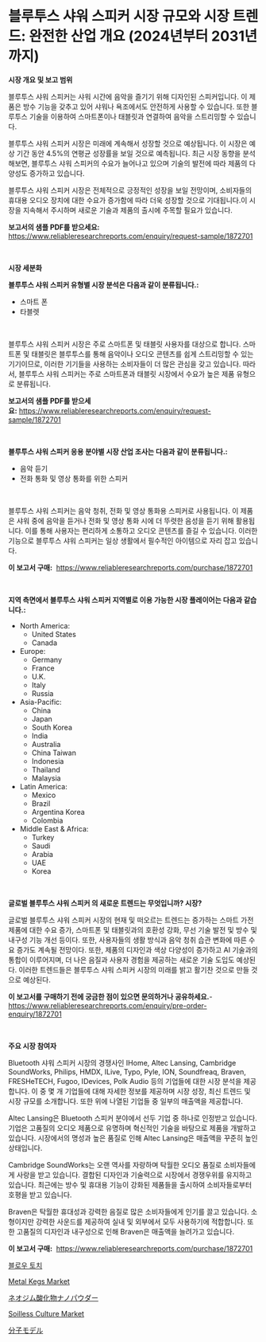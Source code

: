 <p><h1>블루투스 샤워 스피커 시장 규모와 시장 트렌드: 완전한 산업 개요 (2024년부터 2031년까지)</h1></p><p><strong>시장 개요 및 보고 범위</strong></p>
<p><p>블루투스 샤워 스피커는 샤워 시간에 음악을 즐기기 위해 디자인된 스피커입니다. 이 제품은 방수 기능을 갖추고 있어 샤워나 욕조에서도 안전하게 사용할 수 있습니다. 또한 블루투스 기술을 이용하여 스마트폰이나 태블릿과 연결하여 음악을 스트리밍할 수 있습니다.</p><p>블루투스 샤워 스피커 시장은 미래에 계속해서 성장할 것으로 예상됩니다. 이 시장은 예상 기간 동안 4.5%의 연평균 성장률을 보일 것으로 예측됩니다. 최근 시장 동향을 분석해보면, 블루투스 샤워 스피커의 수요가 늘어나고 있으며 기술의 발전에 따라 제품의 다양성도 증가하고 있습니다.</p><p>블루투스 샤워 스피커 시장은 전체적으로 긍정적인 성장을 보일 전망이며, 소비자들의 휴대용 오디오 장치에 대한 수요가 증가함에 따라 더욱 성장할 것으로 기대됩니다.이 시장을 지속해서 주시하며 새로운 기술과 제품의 출시에 주목할 필요가 있습니다.</p></p>
<p><strong>보고서의 샘플 PDF를 받으세요:</strong> <a href="https://www.reliableresearchreports.com/enquiry/request-sample/1872701">https://www.reliableresearchreports.com/enquiry/request-sample/1872701</a></p>
<p>&nbsp;</p>
<p><strong>시장 세분화</strong></p>
<p><strong>블루투스 샤워 스피커 유형별 시장 분석은 다음과 같이 분류됩니다.:</strong></p>
<p><ul><li>스마트 폰</li><li>타블렛</li></ul></p>
<p>&nbsp;</p>
<p><p>블루투스 샤워 스피커 시장은 주로 스마트폰 및 태블릿 사용자를 대상으로 합니다. 스마트폰 및 태블릿은 블루투스를 통해 음악이나 오디오 콘텐츠를 쉽게 스트리밍할 수 있는 기기이므로, 이러한 기기들을 사용하는 소비자들이 더 많은 관심을 갖고 있습니다. 따라서, 블루투스 샤워 스피커는 주로 스마트폰과 태블릿 시장에서 수요가 높은 제품 유형으로 분류됩니다.</p></p>
<p><strong>보고서의 샘플 PDF를 받으세요:</strong>&nbsp;<a href="https://www.reliableresearchreports.com/enquiry/request-sample/1872701">https://www.reliableresearchreports.com/enquiry/request-sample/1872701</a></p>
<p>&nbsp;</p>
<p><strong> 블루투스 샤워 스피커 응용 분야별 시장 산업 조사는 다음과 같이 분류됩니다.:</strong></p>
<p><ul><li>음악 듣기</li><li>전화 통화 및 영상 통화를 위한 스피커</li></ul></p>
<p>&nbsp;</p>
<p><p>블루투스 샤워 스피커는 음악 청취, 전화 및 영상 통화용 스피커로 사용됩니다. 이 제품은 샤워 중에 음악을 듣거나 전화 및 영상 통화 시에 더 뚜렷한 음성을 듣기 위해 활용됩니다. 이를 통해 사용자는 편리하게 소통하고 오디오 콘텐츠를 즐길 수 있습니다. 이러한 기능으로 블루투스 샤워 스피커는 일상 생활에서 필수적인 아이템으로 자리 잡고 있습니다.</p></p>
<p><strong>이 보고서 구매:</strong>&nbsp; <a href="https://www.reliableresearchreports.com/purchase/1872701">https://www.reliableresearchreports.com/purchase/1872701</a></p>
<p>&nbsp;</p>
<p><strong>지역 측면에서 블루투스 샤워 스피커 지역별로 이용 가능한 시장 플레이어는 다음과 같습니다.:</strong></p>
<p><ul>
    <li>
        North America:
        <ul>
            <li>United States</li>
            <li>Canada</li>
        </ul>
    </li>
    <li>
        Europe:
        <ul>
            <li>Germany</li>
            <li>France</li>
            <li>U.K.</li>
            <li>Italy</li>
            <li>Russia</li>
        </ul>
    </li>
    <li>
        Asia-Pacific:
        <ul>
            <li>China</li>
            <li>Japan</li>
            <li>South Korea</li>
            <li>India</li>
            <li>Australia</li>
            <li>China Taiwan</li>
            <li>Indonesia</li>
            <li>Thailand</li>
            <li>Malaysia</li>
        </ul>
    </li>
    <li>
        Latin America:
        <ul>
            <li>Mexico</li>
            <li>Brazil</li>
            <li>Argentina Korea</li>
            <li>Colombia</li>
        </ul>
    </li>
    <li>
        Middle East & Africa:
        <ul>
            <li>Turkey</li>
            <li>Saudi</li>
            <li>Arabia</li>
            <li>UAE</li>
            <li>Korea</li>
        </ul>
    </li>
    </ul></p>
<p>&nbsp;</p>
<p><strong>글로벌 블루투스 샤워 스피커 의 새로운 트렌드는 무엇입니까? 시장?</strong></p>
<p><p>글로벌 블루투스 샤워 스피커 시장의 현재 및 떠오르는 트렌드는 증가하는 스마트 가전 제품에 대한 수요 증가, 스마트폰 및 태블릿과의 호환성 강화, 무선 기술 발전 및 방수 및 내구성 기능 개선 등이다. 또한, 사용자들의 생활 방식과 음악 청취 습관 변화에 따른 수요 증가도 계속될 전망이다. 또한, 제품의 디자인과 색상 다양성이 증가하고 AI 기술과의 통합이 이루어지며, 더 나은 음질과 사용자 경험을 제공하는 새로운 기술 도입도 예상된다. 이러한 트렌드들은 블루투스 샤워 스피커 시장의 미래를 밝고 활기찬 것으로 만들 것으로 예상된다.</p></p>
<p><strong>이 보고서를 구매하기 전에 궁금한 점이 있으면 문의하거나 공유하세요.</strong>- <a href="https://www.reliableresearchreports.com/enquiry/pre-order-enquiry/1872701">https://www.reliableresearchreports.com/enquiry/pre-order-enquiry/1872701</a></p>
<p>&nbsp;</p>
<p><strong>주요 시장 참여자</strong></p>
<p><p>Bluetooth 샤워 스피커 시장의 경쟁사인 IHome, Altec Lansing, Cambridge SoundWorks, Philips, HMDX, ILive, Typo, Pyle, ION, Soundfreaq, Braven, FRESHeTECH, Fugoo, IDevices, Polk Audio 등의 기업들에 대한 시장 분석을 제공합니다. 이 중 몇 개 기업들에 대해 자세한 정보를 제공하며 시장 성장, 최신 트렌드 및 시장 규모를 소개합니다. 또한 위에 나열된 기업들 중 일부의 매출액을 제공합니다.</p><p>Altec Lansing은 Bluetooth 스피커 분야에서 선두 기업 중 하나로 인정받고 있습니다. 기업은 고품질의 오디오 제품으로 유명하며 혁신적인 기술을 바탕으로 제품을 개발하고 있습니다. 시장에서의 명성과 높은 품질로 인해 Altec Lansing은 매출액을 꾸준히 높인 상태입니다.</p><p>Cambridge SoundWorks는 오랜 역사를 자랑하며 탁월한 오디오 품질로 소비자들에게 사랑을 받고 있습니다. 결합된 디자인과 기술력으로 시장에서 경쟁우위를 유지하고 있습니다. 최근에는 방수 및 휴대용 기능이 강화된 제품들을 출시하여 소비자들로부터 호평을 받고 있습니다.</p><p>Braven은 탁월한 휴대성과 강력한 음질로 많은 소비자들에게 인기를 끌고 있습니다. 소형이지만 강력한 사운드를 제공하여 실내 및 외부에서 모두 사용하기에 적합합니다. 또한 고품질의 디자인과 내구성으로 인해 Braven은 매출액을 늘려가고 있습니다.</p></p>
<p><strong>이 보고서 구매:</strong>&nbsp;&nbsp;<a href="https://www.reliableresearchreports.com/purchase/1872701">https://www.reliableresearchreports.com/purchase/1872701</a></p>
<p><p><a href="https://github.com/vsoq0zknh59/Market-Research-Report-List-1/blob/main/23971012363.md">블로우 토치</a></p><p><a href="https://github.com/timeliteaut/Market-Research-Report-List-1/blob/main/metal-kegs-market.md">Metal Kegs Market</a></p><p><a href="https://github.com/bevdtkn4419963/Market-Research-Report-List-1/blob/main/37472772729.md">ネオジム酸化物ナノパウダー</a></p><p><a href="https://iodized-pantydraco-05c.notion.site/Soilless-Culture-Market-Dynamics-2024-2031-Also-about-Its-Market-Trends-Projections-and-Opportuni-9a5d4c04fcb14c5aab31e75ce435f5a3">Soilless Culture Market</a></p><p><a href="https://medium.com/@rudysimonis2023/%E5%88%86%E5%AD%90%E3%83%A2%E3%83%87%E3%83%AB%E5%B8%82%E5%A0%B4-%E5%B8%82%E5%A0%B4%E3%82%B7%E3%82%A7%E3%82%A2-%E5%B8%82%E5%A0%B4%E5%8B%95%E5%90%91-%E3%81%9D%E3%81%97%E3%81%A6%E5%B0%86%E6%9D%A5%E3%81%AE%E6%88%90%E9%95%B7%E3%82%92%E6%8E%A2%E3%82%8B-78adb1950b0e">分子モデル</a></p></p>
